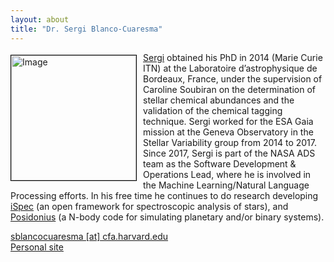 ```yaml
---
layout: about
title: "Dr. Sergi Blanco-Cuaresma"
---
```


<img src="{{ site.baseurl }}/about/team/img/sergi.jpeg" height="200" width="200" alt="Image" style="float: left; margin: 4px 10px 0px 0px; border: 1px solid #000000;">

[Sergi](https://www.blancocuaresma.com/s/) obtained his PhD in 2014 (Marie Curie ITN) at the Laboratoire d’astrophysique de Bordeaux, France, under the supervision of Caroline Soubiran on the determination of stellar chemical abundances and the validation of the chemical tagging technique. Sergi worked for the ESA Gaia mission at the Geneva Observatory in the Stellar Variability group from 2014 to 2017. Since 2017, Sergi is part of the NASA ADS team as the Software Development & Operations Lead, where he is involved in the Machine Learning/Natural Language Processing efforts. In his free time he continues to do research developing [iSpec](https://www.blancocuaresma.com/s/iSpec/) (an open framework for spectroscopic analysis of stars), and [Posidonius](https://www.blancocuaresma.com/s/posidonius/) (a N-body code for simulating planetary and/or binary systems).

[sblancocuaresma [at] cfa.harvard.edu](mailto:sblancocuaresma@cfa.harvard.edu)  
[Personal site](http://www.blancocuaresma.com/s/)
